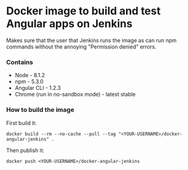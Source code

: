 # Docker image to build and test Angular apps on Jenkins
Makes sure that the user that Jenkins runs the image as can run npm commands
without the annoying "Permission denied" errors.

### Contains
- Node - 8.1.2
- npm - 5.3.0
- Angular CLI - 1.2.3
- Chrome (run in no-sandbox mode) - latest stable

### How to build the image
First build it:
```
docker build --rm --no-cache --pull --tag "<YOUR-USERNAME>/docker-angular-jenkins" .
```

Then publish it:
```
docker push <YOUR-USERNAME>/docker-angular-jenkins
```